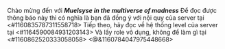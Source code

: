 Chào mừng đến với ***Muelsyse in the multiverse of madness***
Để đọc được thông báo này thì có nghĩa là bạn đã đồng ý với nội quy của server tại <#1160835787311558718>
Tiếp theo, hãy đọc về hệ thống level của server tại <#1164590084931203143>
Và lấy role vô dụng, không để làm gì tại <#1160862520333058058>
<@&1160784047975448668>
